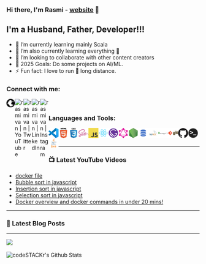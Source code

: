### Hi there, I'm Rasmi - [website] 👋

## I'm a Husband, Father, Developer!!!
- 🔭 I’m currently learning mainly Scala 
- 🌱 I’m also currently learning everything 🤣 
- 👯 I’m looking to collaborate with other content creators
- 🥅 2025 Goals: Do some projects on AI/ML.
- ⚡ Fun fact: I love to run 🏃 long distance.

### Connect with me:

[<img align="left" alt="rasmivan.com" width="22px" src="https://raw.githubusercontent.com/iconic/open-iconic/master/svg/globe.svg" />][website]
[<img align="left" alt="rasmivan | YouTube" width="22px" src="https://cdn.jsdelivr.net/npm/simple-icons@v3/icons/youtube.svg" />][youtube]
[<img align="left" alt="rasmivan | Twitter" width="22px" src="https://cdn.jsdelivr.net/npm/simple-icons@v3/icons/twitter.svg" />][twitter]
[<img align="left" alt="rasmivan | LinkedIn" width="22px" src="https://cdn.jsdelivr.net/npm/simple-icons@v3/icons/linkedin.svg" />][linkedin]
[<img align="left" alt="rasmivan | Instagram" width="22px" src="https://cdn.jsdelivr.net/npm/simple-icons@v3/icons/instagram.svg" />][instagram]

<br />

### Languages and Tools:

<img align="left" alt="Visual Studio Code" width="26px" src="https://raw.githubusercontent.com/github/explore/80688e429a7d4ef2fca1e82350fe8e3517d3494d/topics/visual-studio-code/visual-studio-code.png" />
<img align="left" alt="HTML5" width="26px" src="https://raw.githubusercontent.com/github/explore/80688e429a7d4ef2fca1e82350fe8e3517d3494d/topics/html/html.png" />
<img align="left" alt="CSS3" width="26px" src="https://raw.githubusercontent.com/github/explore/80688e429a7d4ef2fca1e82350fe8e3517d3494d/topics/css/css.png" />
<img align="left" alt="Sass" width="26px" src="https://raw.githubusercontent.com/github/explore/80688e429a7d4ef2fca1e82350fe8e3517d3494d/topics/sass/sass.png" />
<img align="left" alt="JavaScript" width="26px" src="https://raw.githubusercontent.com/github/explore/80688e429a7d4ef2fca1e82350fe8e3517d3494d/topics/javascript/javascript.png" />
<img align="left" alt="React" width="26px" src="https://raw.githubusercontent.com/github/explore/80688e429a7d4ef2fca1e82350fe8e3517d3494d/topics/react/react.png"/>
<img align="left" alt="Gatsby" width="26px" src="https://raw.githubusercontent.com/github/explore/e94815998e4e0713912fed477a1f346ec04c3da2/topics/gatsby/gatsby.png" />
<img align="left" alt="GraphQL" width="26px" src="https://raw.githubusercontent.com/github/explore/80688e429a7d4ef2fca1e82350fe8e3517d3494d/topics/graphql/graphql.png" />
<img align="left" alt="Node.js" width="26px" src="https://raw.githubusercontent.com/github/explore/80688e429a7d4ef2fca1e82350fe8e3517d3494d/topics/nodejs/nodejs.png" />
<img align="left" alt="SQL" width="26px" src="https://raw.githubusercontent.com/github/explore/80688e429a7d4ef2fca1e82350fe8e3517d3494d/topics/sql/sql.png" />
<img align="left" alt="MySQL" width="26px" src="https://raw.githubusercontent.com/github/explore/80688e429a7d4ef2fca1e82350fe8e3517d3494d/topics/mysql/mysql.png" />
<img align="left" alt="MongoDB" width="26px" src="https://raw.githubusercontent.com/github/explore/80688e429a7d4ef2fca1e82350fe8e3517d3494d/topics/mongodb/mongodb.png" />
<img align="left" alt="Git" width="26px" src="https://raw.githubusercontent.com/github/explore/80688e429a7d4ef2fca1e82350fe8e3517d3494d/topics/git/git.png" />
<img align="left" alt="GitHub" width="26px" src="https://raw.githubusercontent.com/github/explore/78df643247d429f6cc873026c0622819ad797942/topics/github/github.png" />
<img align="left" alt="HTML5" width="26px" src="https://raw.githubusercontent.com/github/explore/80688e429a7d4ef2fca1e82350fe8e3517d3494d/topics/terminal/terminal.png" />
<img align="left" alt="HTML5" width="26px" src="https://raw.githubusercontent.com/github/explore/80688e429a7d4ef2fca1e82350fe8e3517d3494d/topics/java/java.png" />

<br />
<br />

---

### 📺 Latest YouTube Videos
<!-- YOUTUBE:START -->
- [docker file](https://www.youtube.com/watch?v=F5OexKwnCmE)
- [Bubble sort in javascript](https://www.youtube.com/watch?v=FhG-TFePAkI)
- [Insertion sort in javascript](https://www.youtube.com/watch?v=EyyVji6uIRk)
- [Selection sort in javascript](https://www.youtube.com/watch?v=TiTF1kBynq8)
- [Docker overview and docker commands in under 20 mins!](https://www.youtube.com/watch?v=GsbaiU94k6U)
<!-- YOUTUBE:END -->

---

### 📕 Latest Blog Posts
<!-- BLOG-POST-LIST:START -->
<!-- BLOG-POST-LIST:END -->

---
![](https://komarev.com/ghpvc/?username=IRasmivan&label=PROFILE+VIEWS)

<img align="left" alt="codeSTACKr's Github Stats" src="https://github-readme-stats.vercel.app/api?username=irasmivan&show_icons=true&hide_border=true" />

[website]: https://rasmivan.com
[twitter]: https://twitter.com/rasmivan
[youtube]: https://www.youtube.com/channel/UC-jobn9F2sqbevsGkhUgUKQ
[instagram]: https://instagram.com/rasmivan
[linkedin]: https://www.linkedin.com/in/rasmivan-ilangovan-a9853b70/


